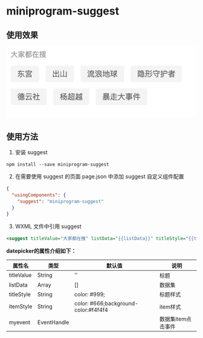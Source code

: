 # miniprogram-suggest


## 使用效果
![Screenshot](./docs/screenshot.png)

## 使用方法

1. 安装 suggest

```
npm install --save miniprogram-suggest
```

2. 在需要使用 suggest 的页面 page.json 中添加 suggest 自定义组件配置

```json
{
  "usingComponents": {
    "suggest": "miniprogram-suggest"
  }
}
```

3. WXML 文件中引用 suggest

``` xml
<suggest titleValue="大家都在搜" listData="{{listData}}" titleStyle="{{titleStyle}}" itemStyle="{{itemStyle}}"></suggest>
```

**datepicker的属性介绍如下：**

| 属性名                   | 类型         | 默认值                 | 说明                                                       |
|-------------------------|--------------|-----------------------|-----------------------------------------------------------|
| titleValue                   | String       | ''                    | 标题                          |
| listData                 | Array      | []                 | 数据集                                                   |
| titleStyle              | String  | color: #999;        | 标题样式|
| itemStyle              | String  | color: #666;background-color:#f4f4f4 | item样式|
| myevent              | EventHandle  |                       | 数据集item点击事件|
